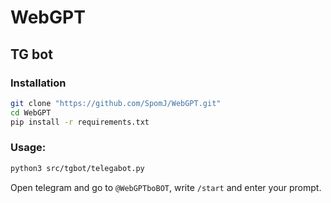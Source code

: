 # WebGPT

## TG bot

### Installation

```sh
git clone "https://github.com/SpomJ/WebGPT.git"
cd WebGPT
pip install -r requirements.txt
```

### Usage:

```sh
python3 src/tgbot/telegabot.py
```

Open telegram and go to `@WebGPTboBOT`, write `/start` and enter your prompt.
